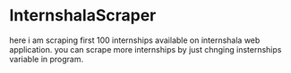 # InternshalaScraper
here i am scraping first 100 internships available on internshala web application.
you can scrape more internships by just chnging insternships variable in program.
